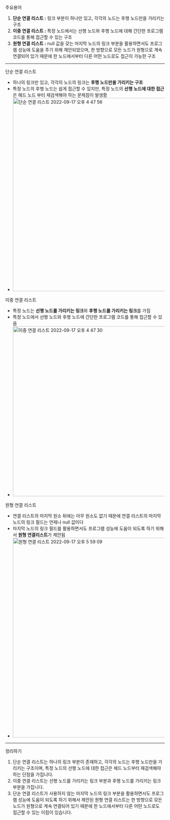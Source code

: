주요용어

1. **단순 연결 리스트 :** 링크 부분이 하나만 있고, 각각의 노드는 후행 노드만을 가리키는 구조
2. **이중 연결 리스트 :** 특정 노드에서는 선행 노드와 후행 노드에 대해 간단한 프로그램 코드를 통해 접근할 수 있는 구조
3. **원형 연결 리스트 :** null 값을 갖는 마지막 노드의 링크 부분을 활용하면서도 프로그램 성능에 도움을 주기 위해 제안되었으며, 한 방향으로 모든 노드가 원형으로 계속 연결되어 있기 때문에 한 노드에서부터 다른 어떤 노드로도 접근이 가능한 구조

---

단순 연결 리스트

- 하나의 링크만 있고, 각각의 노드의 링크는 **후행 노드만을 가리키는 구조**
- 특정 노드의 후행 노드는 쉽게 접근할 수 있지만, 특정 노드의 **선행 노드에 대한 접근**은 헤드 노드 부터 재검색해야 하는 문제점이 발생함
- <img width="611" alt="단순 연결 리스트 2022-09-17 오후 4 47 56" src="https://user-images.githubusercontent.com/69967264/190846420-3aaf03d9-b364-4d5d-8300-6f9572182f77.png">



이중 연결 리스트

- 특정 노드는 **선행 노드를 가리키는 링크**와 **후행 노드를 가리키는 링크**를 가짐
- 특정 노드에서 선행 노드와 후행 노드에 간단한 프로그램 코드를 통해 접근할 수 있음
- <img width="538" alt="이중 연결 리스트 2022-09-17 오후 4 47 30" src="https://user-images.githubusercontent.com/69967264/190846406-5eec416a-b321-4878-9abb-5c8ce97b2c7e.png">

원형 연결 리스트 

- 연결 리스트의 마지막 원소 뒤에는 아무 원소도 없기 때문에 연결 리스트의 마지막 노드의 링크 필드는 언제나 null 값이다
- 마지막 노드의 링크 필드를 활용하면서도 프로그램 성능에 도움이 되도록 하기 위해서 **원형 연결리스트**가 제안됨
- <img width="632" alt="원형 연결 리스트 2022-09-17 오후 5 59 09" src="https://user-images.githubusercontent.com/69967264/190849042-8b52ff68-6653-471f-8c08-6a36971b430c.png">

---

정리하기

1. 단순 연결 리스트는 하나의 링크 부분이 존재하고, 각각의 노드는 후행 노드만을 가리키는 구조이며, 특정 노드의 선행 노드에 대한 접근은 헤드 노드부터 재검색해야 하는 단점을 가집니다.
2. 이중 연결 리스트는 선행 노드를 가리키는 링크 부분과 후행 노드를 가리키는 링크 부분을 가집니다.
3. 단순 연결 리스트가 사용하지 않는 마지막 노드의 링크 부분을 활용하면서도 프로그램 성능에 도움이 되도록 하기 위해서 제안된 원형 연결 리스트는 한 방향으로 모든 노드가 원형으로 계속 연결되어 있기 때문에 한 노드에서부터 다른 어떤 노드로도 접근할 수 있는 이점이 있습니다.